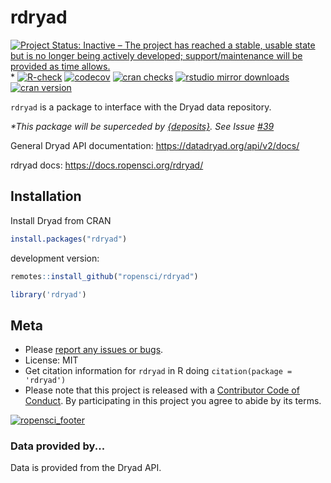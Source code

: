 rdryad
======



[![Project Status: Inactive – The project has reached a stable, usable state but is no longer being actively developed; support/maintenance will be provided as time allows.](https://www.repostatus.org/badges/latest/inactive.svg)](https://www.repostatus.org/#inactive)*
[![R-check](https://github.com/ropensci/rdryad/workflows/R-check/badge.svg)](https://github.com/ropensci/rdryad/actions?query=workflow%3AR-check)
[![codecov](https://codecov.io/gh/ropensci/rdryad/branch/master/graph/badge.svg)](https://codecov.io/gh/ropensci/rdryad)
[![cran checks](https://cranchecks.info/badges/worst/rdryad)](https://cranchecks.info/pkgs/rdryad)
[![rstudio mirror downloads](https://cranlogs.r-pkg.org/badges/rdryad)](https://github.com/metacran/cranlogs.app)
[![cran version](https://www.r-pkg.org/badges/version/rdryad)](https://cran.r-project.org/package=rdryad)

`rdryad` is a package to interface with the Dryad data repository.

_*This package will be superceded by [{deposits}](https://github.com/ropenscilabs/deposits). See Issue [#39](https://github.com/ropensci/rdryad/issues/39])_

General Dryad API documentation: https://datadryad.org/api/v2/docs/

rdryad docs: https://docs.ropensci.org/rdryad/

## Installation

Install Dryad from CRAN


```r
install.packages("rdryad")
```

development version:


```r
remotes::install_github("ropensci/rdryad")
```


```r
library('rdryad')
```

## Meta

* Please [report any issues or bugs](https://github.com/ropensci/rdryad/issues).
* License: MIT
* Get citation information for `rdryad` in R doing `citation(package = 'rdryad')`
* Please note that this project is released with a [Contributor Code of Conduct][coc]. By participating in this project you agree to abide by its terms.

[![ropensci_footer](https://ropensci.org/public_images/github_footer.png)](https://ropensci.org)

### Data provided by...

Data is provided from the Dryad API.

[coc]: https://github.com/ropensci/rdryad/blob/master/CODE_OF_CONDUCT.md
